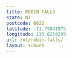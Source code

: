 ```yaml
---
title: ROBIN FALLS
state: NT
postcode: 0822
latitude: -11.75841975
longitude: 130.6254299
url: /nt/robin-falls/
layout: suburb
---
```

